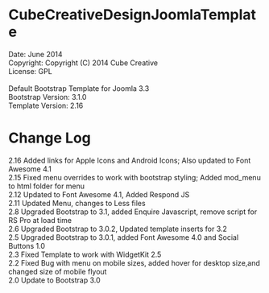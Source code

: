 CubeCreativeDesignJoomlaTemplate
================================
Date:	June 2014 <br>
Copyright:	Copyright (C) 2014 Cube Creative <br>
License:	GPL <br> <br>
Default Bootstrap Template for Joomla 3.3 <br>
Bootstrap Version:	3.1.0 <br>
Template Version:	2.16 <br>

Change Log
=================================
2.16 Added links for Apple Icons and Android Icons; Also updated to Font Awesome 4.1 <br>
2.15 Fixed menu overrides to work with bootstrap styling; Added mod_menu to html folder for menu <br>
2.12 Updated to Font Awesome 4.1, Added Respond JS <br>
2.11 Updated Menu, changes to Less files <br>
2.8  Upgraded Bootstrap to 3.1, added Enquire Javascript, remove script for RS Pro at load time <br>
2.6  Upgraded Bootstrap to 3.0.2, Updated template inserts for 3.2 <br>
2.5  Upgraded Bootstrap to 3.0.1, added Font Awesome 4.0 and Social Buttons 1.0 <br>
2.3  Fixed Template to work with WidgetKit 2.5 <br>
2.2  Fixed Bug with menu on mobile sizes, added hover for desktop size,and changed size of mobile flyout <br>
2.0  Update to Bootstrap 3.0 <br>
